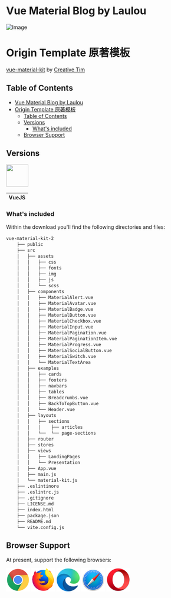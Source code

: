 # Vue Material Blog by Laulou

![Image](https://s3.amazonaws.com/creativetim_bucket/products/97/original/vue-material-kit-2.jpg)

# Origin Template 原著模板
[vue-material-kit](https://github.com/creativetimofficial/vue-material-kit) by [Creative Tim](https://github.com/creativetimofficial)

## Table of Contents

- [Vue Material Blog by Laulou](#vue-material-blog-by-laulou)
- [Origin Template 原著模板](#origin-template-原著模板)
  - [Table of Contents](#table-of-contents)
  - [Versions](#versions)
    - [What's included](#whats-included)
  - [Browser Support](#browser-support)

## Versions

<img src="https://raw.githubusercontent.com/creativetimofficial/public-assets/master/logos/vue-logo.jpg?raw=true" width="60" height="60" />

| VueJS |
| ----- |

### What's included

Within the download you'll find the following directories and files:

```
vue-material-kit-2
    ├── public
    ├── src
    │   ├── assets
    │   │   ├── css
    │   │   ├── fonts
    │   │   ├── img
    │   │   ├── js
    │   │   └── scss
    │   ├── components
    │   │   ├── MaterialAlert.vue
    │   │   ├── MaterialAvatar.vue
    │   │   ├── MaterialBadge.vue
    │   │   ├── MaterialButton.vue
    │   │   ├── MaterialCheckbox.vue
    │   │   ├── MaterialInput.vue
    │   │   ├── MaterialPagination.vue
    │   │   ├── MaterialPaginationItem.vue
    │   │   ├── MaterialProgress.vue
    │   │   ├── MaterialSocialButton.vue
    │   │   ├── MaterialSwitch.vue
    │   │   └── MaterialTextArea
    │   ├── examples
    │   │   ├── cards
    │   │   ├── footers
    │   │   ├── navbars
    │   │   ├── tables
    │   │   ├── Breadcrumbs.vue
    │   │   ├── BackToTopButton.vue
    │   │   └── Header.vue
    │   ├── layouts
    │   │   ├── sections
    │   │   │    ├── articles
    │   │   └──  └── page-sections
    │   ├── router
    │   ├── stores
    │   ├── views
    │   │   ├── LandingPages
    │   │   └── Presentation
    │   ├── App.vue
    │   ├── main.js
    │   └── material-kit.js
    ├── .eslintinore
    ├── .eslintrc.js
    ├── .gitignore
    ├── LICENSE.md
    ├── index.html
    ├── package.json
    ├── README.md
    └── vite.config.js
```

## Browser Support

At present, support the following browsers:

<img src="/src/assets/img/chrome.png" width="64" height="64"> <img src="/src/assets/img/firefox.png" width="64" height="64"> <img src="/src/assets/img/edge.png" width="64" height="64"> <img src="/src/assets/img/safari.png" width="64" height="64"> <img src="/src/assets/img/opera.png" width="64" height="64">
